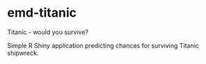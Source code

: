# emd-titanic
Titanic - would you survive?

Simple R Shiny application predicting chances for surviving Titanic shipwreck.
